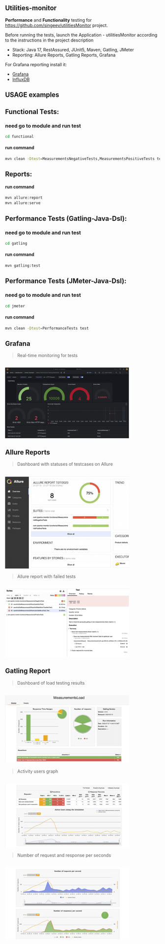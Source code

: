 ## Utilities-monitor

**Performance** and **Functionality** testing for https://github.com/singeev/utilitiesMonitor project.

Before running the tests, launch the Application - utilitiesMonitor according to the instructions in the project description

- Stack: Java 17, RestAssured, JUnit5, Maven, Gatling, JMeter
- Reporting: Allure Reports, Gatling Reports, Grafana

For Grafana reporting install it:  

- [Grafana](https://grafana.com/grafana/download)
- [InfluxDB](https://portal.influxdata.com/downloads/) 

## USAGE examples

## Functional Tests: 

### need go to module and run test

```bash
cd functional
```
#### run command

```bash
mvn clean -Dtest=MeasurementsNegativeTests,MeasurementsPositiveTests test
```

## Reports:
#### run command

```bash
mvn allure:report
mvn allure:serve
```

## Performance Tests (Gatling-Java-Dsl):

### need go to module and run test

```bash
cd gatling
```
#### run command

```bash
mvn gatling:test
```

## Performance Tests (JMeter-Java-Dsl):

### need go to module and run test

```bash
cd jmeter
```
#### run command

```bash
mvn clean -Dtest=PerformanceTests test
```
## Grafana
> Real-time monitoring for tests
> <p  align="left">
<code>
<img width="80%" title="Grafana monitoring" src="images/grafana.png">
</code>
</p>

## Allure Reports
> Dashboard with statuses of testcases on Allure
<p  align="left">
<code>
<img width="80%" title="Allure overview" src="images/allure.png">
</code>
</p>

> Allure report with failed tests
<p  align="left">
<code>
<img width="80%" title="Allure overview" src="images/allure3.png">
</code>
</p>

## Gatling Report
> Dashboard of load testing results
<p  align="left">
<code>
<img width="80%" title="Gatling overview" src="images/gatling.png">
</code>
</p>

> Activity users graph
<p  align="left">
<code>
<img width="80%" title="Gatling overview" src="images/gatling1.png">
</code>
</p>

> Number of request and response per seconds
<p  align="left">
<code>
<img width="80%" title="Gatling overview" src="images/gatling2.png">
</code>
</p>
